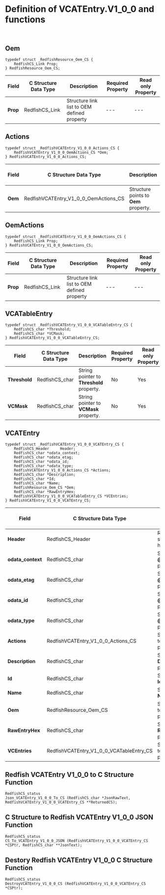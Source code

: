 # Definition of VCATEntry.V1_0_0 and functions<br><br>

## Oem
    typedef struct _RedfishResource_Oem_CS {
        RedfishCS_Link Prop;
    } RedfishResource_Oem_CS;

|Field |C Structure Data Type|Description |Required Property|Read only Property
| ---  | --- | --- | --- | ---
|**Prop**|RedfishCS_Link| Structure link list to OEM defined property| ---| ---


## Actions
    typedef struct _RedfishVCATEntry_V1_0_0_Actions_CS {
        RedfishVCATEntry_V1_0_0_OemActions_CS *Oem;
    } RedfishVCATEntry_V1_0_0_Actions_CS;

|Field |C Structure Data Type|Description |Required Property|Read only Property
| ---  | --- | --- | --- | ---
|**Oem**|RedfishVCATEntry_V1_0_0_OemActions_CS| Structure points to **Oem** property.| No| No


## OemActions
    typedef struct _RedfishVCATEntry_V1_0_0_OemActions_CS {
        RedfishCS_Link Prop;
    } RedfishVCATEntry_V1_0_0_OemActions_CS;

|Field |C Structure Data Type|Description |Required Property|Read only Property
| ---  | --- | --- | --- | ---
|**Prop**|RedfishCS_Link| Structure link list to OEM defined property| ---| ---


## VCATableEntry
    typedef struct _RedfishVCATEntry_V1_0_0_VCATableEntry_CS {
        RedfishCS_char *Threshold;
        RedfishCS_char *VCMask;
    } RedfishVCATEntry_V1_0_0_VCATableEntry_CS;

|Field |C Structure Data Type|Description |Required Property|Read only Property
| ---  | --- | --- | --- | ---
|**Threshold**|RedfishCS_char| String pointer to **Threshold** property.| No| Yes
|**VCMask**|RedfishCS_char| String pointer to **VCMask** property.| No| Yes


## VCATEntry
    typedef struct _RedfishVCATEntry_V1_0_0_VCATEntry_CS {
        RedfishCS_Header     Header;
        RedfishCS_char *odata_context;
        RedfishCS_char *odata_etag;
        RedfishCS_char *odata_id;
        RedfishCS_char *odata_type;
        RedfishVCATEntry_V1_0_0_Actions_CS *Actions;
        RedfishCS_char *Description;
        RedfishCS_char *Id;
        RedfishCS_char *Name;
        RedfishResource_Oem_CS *Oem;
        RedfishCS_char *RawEntryHex;
        RedfishVCATEntry_V1_0_0_VCATableEntry_CS *VCEntries;
    } RedfishVCATEntry_V1_0_0_VCATEntry_CS;

|Field |C Structure Data Type|Description |Required Property|Read only Property
| ---  | --- | --- | --- | ---
|**Header**|RedfishCS_Header|Redfish C structure header|---|---
|**odata_context**|RedfishCS_char| String pointer to **@odata.context** property.| No| No
|**odata_etag**|RedfishCS_char| String pointer to **@odata.etag** property.| No| No
|**odata_id**|RedfishCS_char| String pointer to **@odata.id** property.| Yes| No
|**odata_type**|RedfishCS_char| String pointer to **@odata.type** property.| Yes| No
|**Actions**|RedfishVCATEntry_V1_0_0_Actions_CS| Structure points to **Actions** property.| No| No
|**Description**|RedfishCS_char| String pointer to **Description** property.| No| Yes
|**Id**|RedfishCS_char| String pointer to **Id** property.| Yes| Yes
|**Name**|RedfishCS_char| String pointer to **Name** property.| Yes| Yes
|**Oem**|RedfishResource_Oem_CS| Structure points to **Oem** property.| No| No
|**RawEntryHex**|RedfishCS_char| String pointer to **RawEntryHex** property.| No| Yes
|**VCEntries**|RedfishVCATEntry_V1_0_0_VCATableEntry_CS| Structure points to **VCEntries** property.| No| No
## Redfish VCATEntry V1_0_0 to C Structure Function
    RedfishCS_status
    Json_VCATEntry_V1_0_0_To_CS (RedfishCS_char *JsonRawText, RedfishVCATEntry_V1_0_0_VCATEntry_CS **ReturnedCS);

## C Structure to Redfish VCATEntry V1_0_0 JSON Function
    RedfishCS_status
    CS_To_VCATEntry_V1_0_0_JSON (RedfishVCATEntry_V1_0_0_VCATEntry_CS *CSPtr, RedfishCS_char **JsonText);

## Destory Redfish VCATEntry V1_0_0 C Structure Function
    RedfishCS_status
    DestroyVCATEntry_V1_0_0_CS (RedfishVCATEntry_V1_0_0_VCATEntry_CS *CSPtr);

